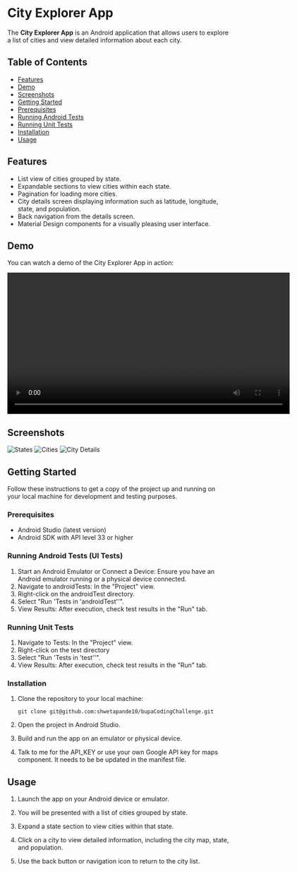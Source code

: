 # City Explorer App

The **City Explorer App** is an Android application that allows users to explore a list of cities and view detailed information about each city.

## Table of Contents

- [Features](#features)
- [Demo](#demo)
- [Screenshots](#screenshots)
- [Getting Started](#getting-started)
- [Prerequisites](#prerequisites)
- [Running Android Tests](#android-tests)
- [Running Unit Tests](#unit-tests)
- [Installation](#installation)
- [Usage](#usage)

## Features

- List view of cities grouped by state.
- Expandable sections to view cities within each state.
- Pagination for loading more cities.
- City details screen displaying information such as latitude, longitude, state, and population.
- Back navigation from the details screen.
- Material Design components for a visually pleasing user interface.

## Demo

You can watch a demo of the City Explorer App in action:

<video controls width="640">
  <source src="screenshots/demo.webm" type="video/webm">
  Your browser does not support the video tag.
</video>

## Screenshots

![States](screenshots/states.png)
![Cities](screenshots/cities.png)
![City Details](screenshots/citydetails.png)

## Getting Started

Follow these instructions to get a copy of the project up and running on your local machine for development and testing purposes.

### Prerequisites

- Android Studio (latest version)
- Android SDK with API level 33 or higher


### Running Android Tests (UI Tests)

1. Start an Android Emulator or Connect a Device: Ensure you have an Android emulator running or a physical device connected.
2. Navigate to androidTests: In the "Project" view. 
3. Right-click on the androidTest directory.
4. Select "Run 'Tests in 'androidTest''".
5. View Results: After execution, check test results in the "Run" tab.

### Running Unit Tests

1. Navigate to Tests: In the "Project" view.
2. Right-click on the test directory
3. Select "Run 'Tests in 'test''".
4. View Results: After execution, check test results in the "Run" tab.

### Installation

1. Clone the repository to your local machine:

   ```shell
   git clone git@github.com:shwetapande10/bupaCodingChallenge.git
   ```

2. Open the project in Android Studio.

3. Build and run the app on an emulator or physical device.

4. Talk to me for the API_KEY or use your own Google API key for maps component. It needs to be be updated in the manifest file.

## Usage

1. Launch the app on your Android device or emulator.

2. You will be presented with a list of cities grouped by state.

3. Expand a state section to view cities within that state.

4. Click on a city to view detailed information, including the city map, state, and population.

5. Use the back button or navigation icon to return to the city list.
